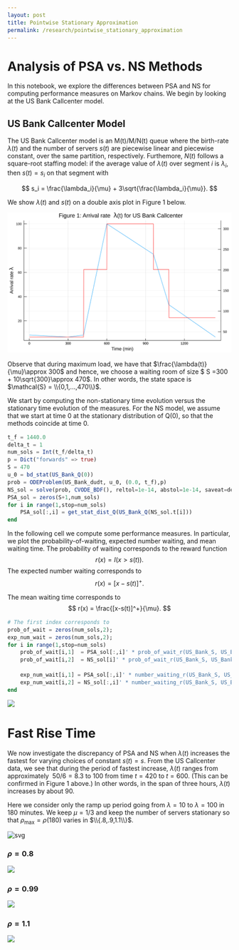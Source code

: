 ```yaml
---
layout: post
title: Pointwise Stationary Approximation
permalink: /research/pointwise_stationary_approximation
---
```


<script type="text/x-mathjax-config">
  MathJax.Hub.Config({
    tex2jax: {
      inlineMath: [ ['$','$'], ["\\(","\\)"] ],
      processEscapes: true
    }
  });
</script>

<script type="text/javascript"
    src="http://cdn.mathjax.org/mathjax/latest/MathJax.js?config=TeX-AMS-MML_HTMLorMML">
</script>


# Analysis of PSA vs. NS Methods 

In this notebook, we explore the differences between PSA and NS for computing performance measures on Markov chains. We begin by looking at the US Bank Callcenter model. 
## US Bank Callcenter Model


The US Bank Callcenter model is an M(t)/M/N(t) queue where the birth-rate $\lambda(t)$ and the number of servers $s(t)$ are piecewise linear and piecewise constant, over the same partition, respectively. Furthemore, $N(t)$ follows a square-root staffing model: if the average value of $\lambda(t)$ over segment $i$ is $\lambda_i$, then $s(t)=s_i$ on that segment with


$$
s_i  = \frac{\lambda_i}{\mu} + 3\sqrt{\frac{\lambda_i}{\mu}}.
$$

We show $\lambda(t)$ and $s(t)$ on a double axis plot in Figure 1 below.

![svg](lambda.svg)



Observe that during maximum load, we have that $\frac{\lambda(t)}{\mu}\approx 300$ and hence, we choose a waiting room of size $ S =300 + 10\sqrt{300}\approx 470$. In other words, the state space is $\mathcal{S} = \\{0,1,...,470\\}$.



We start by computing the non-stationary time evolution versus the stationary time evolution of the measures. For the NS model, we assume that we start at time 0 at the stationary distribution of Q(0), so that the methods coincide at time 0. 


```julia
t_f = 1440.0
delta_t = 1
num_sols = Int(t_f/delta_t)
p = Dict("forwards" => true)
S = 470
u_0 = bd_stat(US_Bank_Q(0))
prob = ODEProblem(US_Bank_dudt, u_0, (0.0, t_f),p)
NS_sol = solve(prob, CVODE_BDF(), reltol=1e-14, abstol=1e-14, saveat=delta_t)
PSA_sol = zeros(S+1,num_sols)
for i in range(1,stop=num_sols)
    PSA_sol[:,i] = get_stat_dist_Q(US_Bank_Q(NS_sol.t[i]))
end

```

In the following cell we compute some performance measures. In particular, we plot the probability-of-waiting, expected number waiting, and mean waiting time. The probability of waiting corresponds to the reward function
$$
r(x) = I(x>s(t)).
$$
The expected number waiting corresponds to
$$
r(x) = [x-s(t)]^+.
$$

The mean waiting time corresponds to
$$
r(x) = \frac{[x-s(t)]^+}{\mu}.
$$



```julia
# The first index corresponds to 
prob_of_wait = zeros(num_sols,2);
exp_num_wait = zeros(num_sols,2);
for i in range(1,stop=num_sols)
    prob_of_wait[i,1]  = PSA_sol[:,i]' * prob_of_wait_r(US_Bank_S, US_Bank_Servers(NS_sol.t[i]))
    prob_of_wait[i,2]  = NS_sol[i]' * prob_of_wait_r(US_Bank_S, US_Bank_Servers(NS_sol.t[i]))
    
    exp_num_wait[i,1] = PSA_sol[:,i]' * number_waiting_r(US_Bank_S, US_Bank_Servers(NS_sol.t[i]))
    exp_num_wait[i,2] = NS_sol[:,i]' * number_waiting_r(US_Bank_S, US_Bank_Servers(NS_sol.t[i]))        
end

```


<!-- ```julia
# To make gif interactive: change @gif to @manpiulate and comment out "every 1" at the end.

t = 1:1:1440
states = 0:1:S
lambdas = US_Bank_Lambda(t)
servers = US_Bank_Servers(t)
anim = @gif for t_now=1:1:1400
    p1 = plot(t,lambdas, label="\\lambda (t)", xlabel="Time (min)", ylabel="\\lambda(t)",legend=false)
    plot!([t_now],[US_Bank_Lambda(t_now)],color="red", seriestype=:scatter, label="t")
    p2 = plot(t,servers, xlabel="Time (min)", ylabel="servers")
    plot!([t_now],[US_Bank_Servers(t_now)],color="red", seriestype=:scatter,legend=false)
    p3 = plot(states, PSA_sol[:,t_now],xlabel="State x",ylabel="PSA P(x)",label="PSA",legend=false)
    p4 = plot(states, NS_sol[:,t_now], xlabel="State x",ylabel= "NS P(x)",label="NS",legend=false)
    
    # Performance Measures
    # Loss Prob
    p5 = plot([t,t], prob_of_wait[:,:],xlabel="Time (min)", ylabel="Prob of wait (NS)",label = ["PSA","NS"])
    names_5 = ["$(@sprintf("%.3e", (prob_of_wait[t_now,1])))","$(@sprintf("%.3e", (prob_of_wait[t_now,2])))"]
    plot!([t_now],[prob_of_wait[t_now,1]], color="lightblue", seriestype=:scatter, label = ["PSA","NS",names_5[1]])
    plot!([t_now],[prob_of_wait[t_now,2]], color="orange", seriestype=:scatter, label = ["PSA","NS",names_5[1],names_5[2]], legend =:bottomleft)
    
    p6 = plot([t],((prob_of_wait[:,1]-prob_of_wait[:,2])./prob_of_wait[:,2]), ylabel ="prob_wait: (PSA-NS)/NS", xlabel="t")
    plot!([t_now],[((prob_of_wait[t_now,1]-prob_of_wait[t_now,2])./prob_of_wait[t_now,2])], color="red", 
        seriestype=:scatter,left_margin = 10PlotMeasures.mm, label ="t", legend =false) 
        
    # Exp Wait Time
    p7 = plot([t,t], 3*exp_num_wait[:,:],xlabel="Time (min)", ylabel="Expected Waiting Time",label = ["PSA","NS"],legend =:bottomleft)
    names_7 = ["$(@sprintf("%.3e", (3*exp_num_wait[t_now,1])))","$(@sprintf("%.3e", (3*exp_num_wait[t_now,2])))"]
    plot!([t_now],[3*exp_num_wait[t_now,1]], color="lightblue", label=names_7[1], seriestype=:scatter)
    plot!([t_now],[3*exp_num_wait[t_now,2]], color="orange", seriestype=:scatter, label=names_7[2])
    
    p8 = plot([t],((exp_num_wait[:,1]-exp_num_wait[:,2])./exp_num_wait[:,2]), ylabel ="exp_wait: (PSA-NS)/NS", xlabel="t", left_margin = 10PlotMeasures.mm)
    plot!([t_now],[((exp_num_wait[t_now,1]-exp_num_wait[t_now,2])./exp_num_wait[t_now,2])], color="red", seriestype=:scatter, label ="t", legend =false)
    
    plot(p1,p2,p3,p4,p5,p6,p7,p8, layout = (8,1),size =(1000,1600))
    
    end  every 10

``` -->





<img src="US_Bank.gif" />



# Fast Rise Time

We now investigate the discrepancy of PSA and NS when $\lambda(t)$ increases the fastest for varying choices of constant $s(t)=s$. From the US Callcenter data, we see that during the period of fastest increase, $\lambda(t)$ ranges from approximately $~50/6 = 8.3$ to $100$ from time $t=420$ to $t=600$. (This can be confirmed in Figure 1 above.) In other words, in the span of three hours, $\lambda(t)$ increases by about 90. 

Here we consider only the ramp up period going from $\lambda=10$ to $\lambda =100$ in 180 minutes. We keep $\mu=1/3$ and keep the number of servers stationary so that
$\rho_{\max} = \rho(180)$ varies in $\\{.8,.9,1.1\\}$. 







![svg](output_11_1.svg)



### $\rho=0.8$ 
<img src="rho_0.8.gif" />



### $\rho=0.99$ 
<img src="rho_.99.gif" />




### $\rho=1.1$ 
<img src="rho_1.1.gif" />


